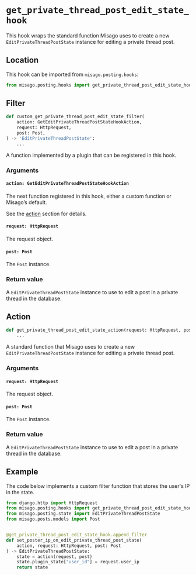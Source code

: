 # `get_private_thread_post_edit_state_hook`

This hook wraps the standard function Misago uses to create a new `EditPrivateThreadPostState` instance for editing a private thread post.


## Location

This hook can be imported from `misago.posting.hooks`:

```python
from misago.posting.hooks import get_private_thread_post_edit_state_hook
```


## Filter

```python
def custom_get_private_thread_post_edit_state_filter(
    action: GetEditPrivateThreadPostStateHookAction,
    request: HttpRequest,
    post: Post,
) -> 'EditPrivateThreadPostState':
    ...
```

A function implemented by a plugin that can be registered in this hook.


### Arguments

#### `action: GetEditPrivateThreadPostStateHookAction`

The next function registered in this hook, either a custom function or Misago’s default.

See the [action](#action) section for details.


#### `request: HttpRequest`

The request object.


#### `post: Post`

The `Post` instance.


### Return value

A `EditPrivateThreadPostState` instance to use to edit a post in a private thread in the database.


## Action

```python
def get_private_thread_post_edit_state_action(request: HttpRequest, post: Post) -> 'EditPrivateThreadPostState':
    ...
```

A standard function that Misago uses to create a new `EditPrivateThreadPostState` instance for editing a private thread post.


### Arguments

#### `request: HttpRequest`

The request object.


#### `post: Post`

The `Post` instance.


### Return value

A `EditPrivateThreadPostState` instance to use to edit a post in a private thread in the database.


## Example

The code below implements a custom filter function that stores the user's IP in the state.

```python
from django.http import HttpRequest
from misago.posting.hooks import get_private_thread_post_edit_state_hook
from misago.posting.state import EditPrivateThreadPostState
from misago.posts.models import Post


@get_private_thread_post_edit_state_hook.append_filter
def set_poster_ip_on_edit_private_thread_post_state(
    action, request: HttpRequest, post: Post
) -> EditPrivateThreadPostState:
    state = action(request, post)
    state.plugin_state["user_id"] = request.user_ip
    return state
```
